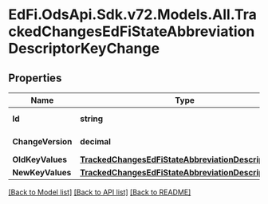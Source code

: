# EdFi.OdsApi.Sdk.v72.Models.All.TrackedChangesEdFiStateAbbreviationDescriptorKeyChange

## Properties

Name | Type | Description | Notes
------------ | ------------- | ------------- | -------------
**Id** | **string** | Resource identifier | [optional] 
**ChangeVersion** | **decimal** | Change version | [optional] 
**OldKeyValues** | [**TrackedChangesEdFiStateAbbreviationDescriptorKey**](TrackedChangesEdFiStateAbbreviationDescriptorKey.md) |  | [optional] 
**NewKeyValues** | [**TrackedChangesEdFiStateAbbreviationDescriptorKey**](TrackedChangesEdFiStateAbbreviationDescriptorKey.md) |  | [optional] 

[[Back to Model list]](../README.md#documentation-for-models) [[Back to API list]](../README.md#documentation-for-api-endpoints) [[Back to README]](../README.md)

